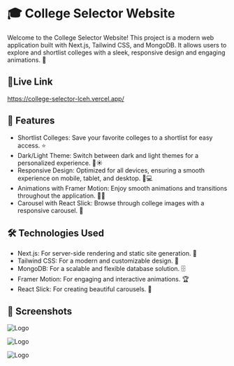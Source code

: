 # 🎓 College Selector Website

Welcome to the College Selector Website! This project is a modern web application built with Next.js, Tailwind CSS, and MongoDB. It allows users to explore and shortlist colleges with a sleek, responsive design and engaging animations. 🌟

## 🔗Live Link
https://college-selector-lceh.vercel.app/

## 🚀 Features

- Shortlist Colleges: Save your favorite colleges to a shortlist for easy access. ⭐️
- Dark/Light Theme: Switch between dark and light themes for a personalized experience. 🌙☀️
- Responsive Design: Optimized for all devices, ensuring a smooth experience on mobile, tablet, and desktop. 📱💻
- Animations with Framer Motion: Enjoy smooth animations and transitions throughout the application. 🎥✨
- Carousel with React Slick: Browse through college images with a responsive carousel. 🎠

## 🛠️ Technologies Used

- Next.js: For server-side rendering and static site generation. 🚀
- Tailwind CSS: For a modern and customizable design. 🎨
- MongoDB: For a scalable and flexible database solution. 🗄️
- Framer Motion: For engaging and interactive animations. 🏆
- React Slick: For creating beautiful carousels. 🎡


## 📸 Screenshots
![Logo](https://raw.githubusercontent.com/Sumitsh28/images/a117e32e11d394c6278f5415bfd43b2b2d27959e/Screenshot%202024-07-21%20at%2012.17.34%E2%80%AFPM.png)


![Logo](https://raw.githubusercontent.com/Sumitsh28/images/a117e32e11d394c6278f5415bfd43b2b2d27959e/Screenshot%202024-07-21%20at%2012.17.40%E2%80%AFPM.png)


![Logo](https://raw.githubusercontent.com/Sumitsh28/images/a117e32e11d394c6278f5415bfd43b2b2d27959e/Screenshot%202024-07-21%20at%2012.17.59%E2%80%AFPM.png)



